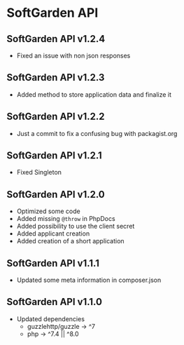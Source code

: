 # SoftGarden API

## SoftGarden API v1.2.4

- Fixed an issue with non json responses

## SoftGarden API v1.2.3

- Added method to store application data and finalize it

## SoftGarden API v1.2.2

- Just a commit to fix a confusing bug with packagist.org

## SoftGarden API v1.2.1

- Fixed Singleton

## SoftGarden API v1.2.0

- Optimized some code
- Added missing `@throw` in PhpDocs
- Added possibility to use the client secret
- Added applicant creation
- Added creation of a short application

## SoftGarden API v1.1.1

- Updated some meta information in composer.json

## SoftGarden API v1.1.0

- Updated dependencies
  - guzzlehttp/guzzle -> ^7
  - php -> ^7.4 || ^8.0
